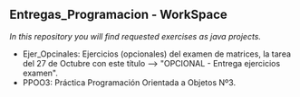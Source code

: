 ## Entregas_Programacion - WorkSpace
_In this repository you will find requested exercises as java projects._
* Ejer_Opcinales: Ejercicios (opcionales) del examen de matrices, la tarea del 27 de Octubre
con este título --> "OPCIONAL - Entrega ejercicios examen".
* PPOO3: Práctica Programación Orientada a Objetos Nº3.
